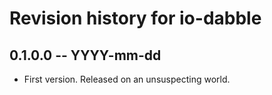 # Revision history for io-dabble

## 0.1.0.0 -- YYYY-mm-dd

* First version. Released on an unsuspecting world.
